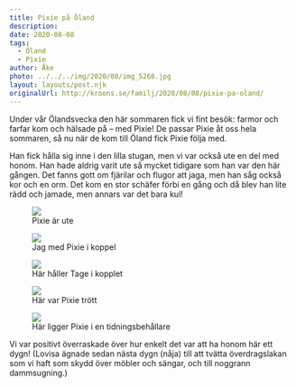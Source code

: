 ```yaml
---
title: Pixie på Öland
description: 
date: 2020-08-08
tags:
  - Öland
  - Pixie
author: Åke
photo: ../../../img/2020/08/img_5268.jpg
layout: layouts/post.njk
originalUrl: http://kroons.se/familj/2020/08/08/pixie-pa-oland/
---
```

Under vår Ölandsvecka den här sommaren fick vi fint besök: farmor och farfar kom och hälsade på – med Pixie! De passar Pixie åt oss hela sommaren, så nu när de kom till Öland fick Pixie följa med.

Han fick hålla sig inne i den lilla stugan, men vi var också ute en del med honom. Han hade aldrig varit ute så mycket tidigare som han var den här gången. Det fanns gott om fjärilar och flugor att jaga, men han såg också kor och en orm. Det kom en stor schäfer förbi en gång och då blev han lite rädd och jamade, men annars var det bara kul!


<figure>
    <img class="size-full wp-image-448" src="../../../img/2020/08/img_5330-1.jpg">
    <figcaption>Pixie är ute</figcaption>
</figure>

<figure>
    <img class="size-full wp-image-441" src="../../../img/2020/08/img_5268.jpg"> 
    <figcaption>Jag med Pixie i koppel</figcaption>
</figure>

<figure>
    <img class="size-full wp-image-446" src="../../../img/2020/08/img_5331-1.jpg"> 
    <figcaption>Här håller Tage i kopplet</figcaption>
</figure>

<figure>
    <img class="size-full wp-image-442" src="../../../img/2020/08/img_5272.jpg"> 
    <figcaption>Här var Pixie trött</figcaption>
</figure>

<figure>
    <img class="size-full wp-image-447" src="../../../img/2020/08/img_5329-1.jpg"> 
    <figcaption>Här ligger Pixie i en tidningsbehållare</figcaption>
</figure>


Vi var positivt överraskade över hur enkelt det var att ha honom här ett dygn! (Lovisa ägnade sedan nästa dygn (nåja) till att tvätta överdragslakan som vi haft som skydd över möbler och sängar, och till noggrann dammsugning.)

